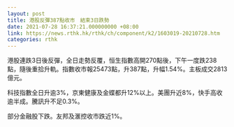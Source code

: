 ```yaml
---
layout: post
title: 港股反彈387點收市　結束3日跌勢
date: 2021-07-28 16:37:21.000000000 +08:00
link: https://news.rthk.hk/rthk/ch/component/k2/1603019-20210728.htm
categories: rthk
---
```


港股連跌3日後反彈，全日走勢反覆，恒生指數高開270點後，下午一度跌238點，隨後重拾升軌。指數收市報25473點，升387點，升幅1.54%。主板成交2813億元。

科技指數全日升逾3%，京東健康及金蝶都升12%以上。美團升近8%，快手高收逾半成。騰訊升不足0.3%。

部分金融股下跌。友邦及滙控收市跌近1%。
